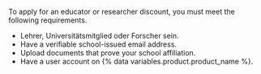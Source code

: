 To apply for an educator or researcher discount, you must meet the following requirements.

- Lehrer, Universitätsmitglied oder Forscher sein.
- Have a verifiable school-issued email address.
- Upload documents that prove your school affiliation.
- Have a user account on {% data variables.product.product_name %}.
